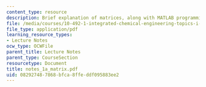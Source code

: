 ```yaml
---
content_type: resource
description: Brief explanation of matrices, along with MATLAB programming instructions.
file: /media/courses/10-492-1-integrated-chemical-engineering-topics-i-process-control-by-design-fall-2004/082927487868bfca8ffeddf095883ee2_notes_1a_matrix.pdf
file_type: application/pdf
learning_resource_types:
- Lecture Notes
ocw_type: OCWFile
parent_title: Lecture Notes
parent_type: CourseSection
resourcetype: Document
title: notes_1a_matrix.pdf
uid: 08292748-7868-bfca-8ffe-ddf095883ee2
---
```

